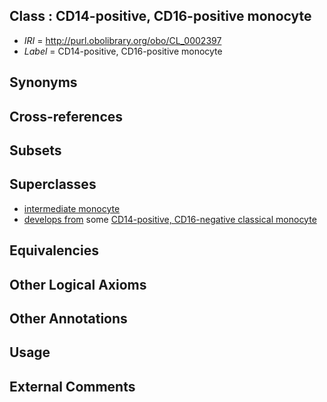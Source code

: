 
## Class : CD14-positive, CD16-positive monocyte

 * *IRI* = http://purl.obolibrary.org/obo/CL_0002397
 * *Label* = CD14-positive, CD16-positive monocyte

## Synonyms


## Cross-references


## Subsets


## Superclasses

 * [intermediate monocyte](../../CL/93/CL_0002393.md)
 * [develops from](../../RO/02/RO_0002202.md) some [CD14-positive, CD16-negative classical monocyte](../../CL/57/CL_0002057.md)

## Equivalencies


## Other Logical Axioms


## Other Annotations


## Usage


## External Comments

